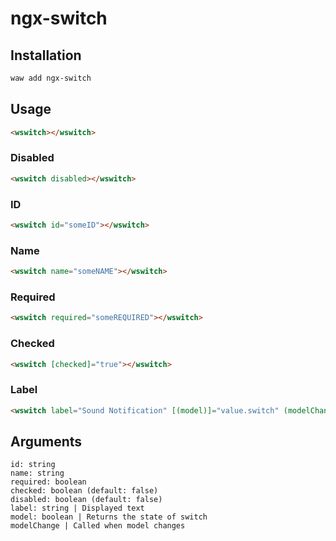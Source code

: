 # ngx-switch

## Installation

```sh
waw add ngx-switch
```

## Usage
```html
<wswitch></wswitch>
```
### Disabled

```html
<wswitch disabled></wswitch>
```
### ID

```html
<wswitch id="someID"></wswitch>
```
### Name

```html
<wswitch name="someNAME"></wswitch>
```
### Required

```html
<wswitch required="someREQUIRED"></wswitch>
```
### Checked

```html
<wswitch [checked]="true"></wswitch>
```
### Label
```html
<wswitch label="Sound Notification" [(model)]="value.switch" (modelChange)="test()"></wswitch>
```

## Arguments
```
id: string
name: string
required: boolean
checked: boolean (default: false)
disabled: boolean (default: false)
label: string | Displayed text
model: boolean | Returns the state of switch
modelChange | Called when model changes
```
